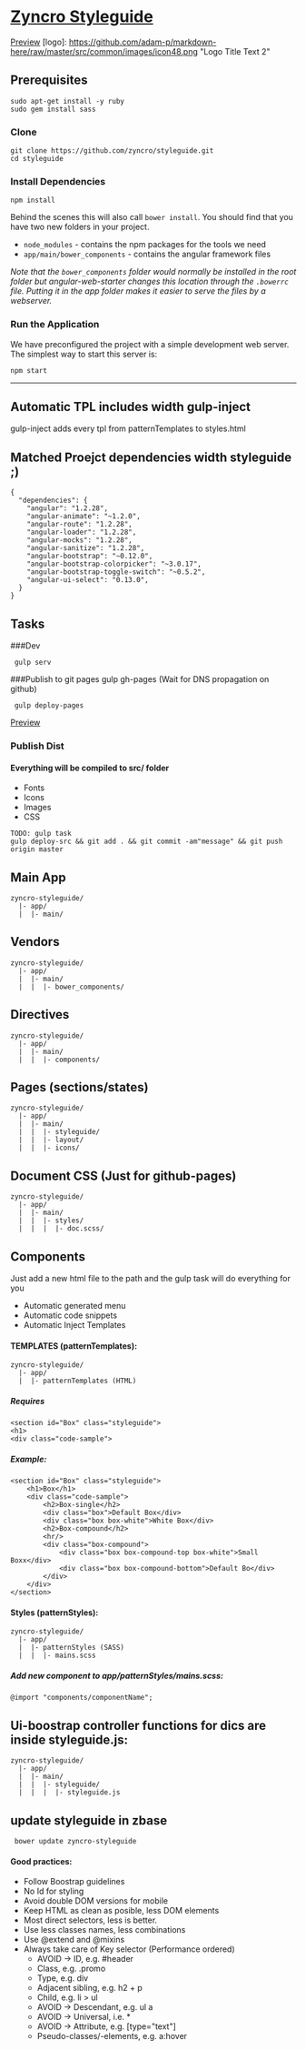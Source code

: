 
# [Zyncro Styleguide](http://zyncro.github.io/styleguide/#/styleguide)
[Preview](http://zyncro.github.io/styleguide/#/styleguide)
[logo]: https://github.com/adam-p/markdown-here/raw/master/src/common/images/icon48.png "Logo Title Text 2"


## Prerequisites


```
sudo apt-get install -y ruby
sudo gem install sass
```

### Clone

```
git clone https://github.com/zyncro/styleguide.git
cd styleguide
```

### Install Dependencies

```
npm install
```

Behind the scenes this will also call `bower install`.  You should find that you have two new
folders in your project.

* `node_modules` - contains the npm packages for the tools we need
* `app/main/bower_components` - contains the angular framework files

*Note that the `bower_components` folder would normally be installed in the root folder but
angular-web-starter changes this location through the `.bowerrc` file.  Putting it in the app folder makes
it easier to serve the files by a webserver.*

### Run the Application

We have preconfigured the project with a simple development web server.  The simplest way to start
this server is:

```
npm start
```

---


## Automatic TPL includes width gulp-inject
gulp-inject adds every tpl from patternTemplates to styles.html



## Matched Proejct dependencies width styleguide ;)

```
{
  "dependencies": {
    "angular": "1.2.28",
    "angular-animate": "~1.2.0",
    "angular-route": "1.2.28",
    "angular-loader": "1.2.28",
    "angular-mocks": "1.2.28",
    "angular-sanitize": "1.2.28",
    "angular-bootstrap": "~0.12.0",
    "angular-bootstrap-colorpicker": "~3.0.17",
    "angular-bootstrap-toggle-switch": "~0.5.2",
    "angular-ui-select": "0.13.0",
  }
}
```



## Tasks

###Dev
```
 gulp serv
```

###Publish to git pages gulp gh-pages (Wait for DNS propagation on github)
```
 gulp deploy-pages
```
[Preview](http://zyncro.github.io/styleguide/#/styleguide)

### Publish Dist
#### Everything will be compiled to src/ folder
  
  - Fonts
  - Icons
  - Images
  - CSS

```
TODO: gulp task
gulp deploy-src && git add . && git commit -am"message" && git push origin master
```

## Main App

```
zyncro-styleguide/
  |- app/
  |  |- main/
```

## Vendors

```
zyncro-styleguide/
  |- app/
  |  |- main/
  |  |  |- bower_components/
```

## Directives

```
zyncro-styleguide/
  |- app/
  |  |- main/
  |  |  |- components/
```

## Pages (sections/states)

```
zyncro-styleguide/
  |- app/
  |  |- main/
  |  |  |- styleguide/
  |  |  |- layout/
  |  |  |- icons/
```

## Document CSS (Just for github-pages)

```
zyncro-styleguide/
  |- app/
  |  |- main/
  |  |  |- styles/
  |  |  |  |- doc.scss/
```



## Components
Just add a new html file to the path and the gulp task will do everything for you

- Automatic generated menu
- Automatic code snippets
- Automatic Inject Templates



#### TEMPLATES (patternTemplates):

```
zyncro-styleguide/
  |- app/
  |  |- patternTemplates (HTML)
```

##### Requires


```
<section id="Box" class="styleguide">
<h1>
<div class="code-sample">
```


##### Example:

```
<section id="Box" class="styleguide">
    <h1>Box</h1>
    <div class="code-sample">
        <h2>Box-single</h2>
        <div class="box">Default Box</div>
        <div class="box box-white">White Box</div>
        <h2>Box-compound</h2>
        <hr/>
        <div class="box-compound">
            <div class="box box-compound-top box-white">Small Boxx</div>
            <div class="box box-compound-bottom">Default Bo</div>
        </div>
    </div>
</section>
```


#### Styles (patternStyles):

```
zyncro-styleguide/
  |- app/
  |  |- patternStyles (SASS)
  |  |	|- mains.scss
```

##### Add new component to app/patternStyles/mains.scss:

```
@import "components/componentName";
```


## Ui-boostrap controller functions for dics are inside  styleguide.js:

```
zyncro-styleguide/
  |- app/
  |  |- main/
  |  |  |- styleguide/
  |  |  |  |- styleguide.js
```



## update styleguide in zbase

```
 bower update zyncro-styleguide
```

#### Good practices:

- Follow Boostrap guidelines
- No Id for styling
- Avoid double DOM versions for mobile
- Keep HTML as clean as posible, less DOM elements
- Most direct selectors, less is better.
- Use less classes names, less combinations
- Use @extend and @mixins
- Always take care of Key selector (Performance ordered)
  - AVOID -> ID, e.g. #header 
  - Class, e.g. .promo 
  - Type, e.g. div 
  - Adjacent sibling, e.g. h2 + p 
  - Child, e.g. li > ul 
  - AVOID -> Descendant, e.g. ul a 
  - AVOID -> Universal, i.e. * 
  - AVOID -> Attribute, e.g. [type="text"] 
  - Pseudo-classes/-elements, e.g. a:hover

